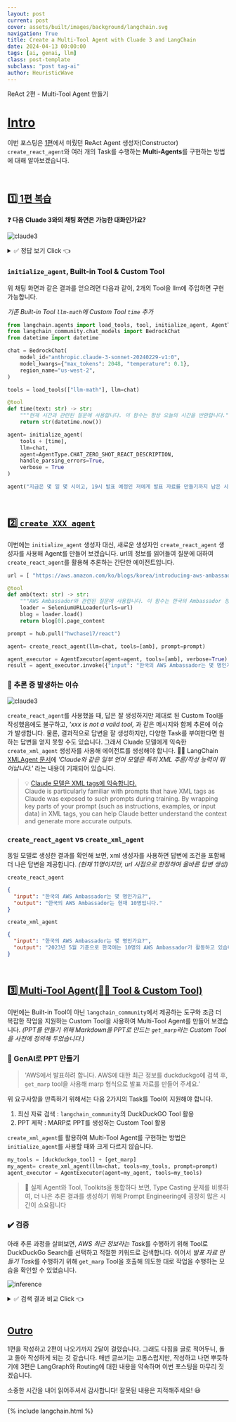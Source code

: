 ```yaml
---
layout: post
current: post
cover: assets/built/images/background/langchain.svg
navigation: True
title: Create a Multi-Tool Agent with Cluade 3 and LangChain
date: 2024-04-13 00:00:00
tags: [ai, genai, llm]
class: post-template
subclass: "post tag-ai"
author: HeuristicWave
---
```


ReAct 2편 - Multi-Tool Agent 만들기

# <a href="#intro">Intro</a>

이번 포스팅은 [1편](https://heuristicwave.github.io/ReAct)에서 미뤘던 ReAct Agent 생성자(Constructor) `create_react_agent`와 여러 개의 Task를 수행하는 **Multi-Agents**를 구현하는 방법에 대해 알아보겠습니다.

<br>

## <a href="#review-part-1">1️⃣ 1편 복습</a><a id="review-part-1"></a>

**❓ 다음 Cluade 3와의 채팅 화면은 가능한 대화인가요?**

![claude3](../../assets/built/images/post/ai/ReAct/datetime.png)

<details><summary markdown="span">✅ 정답 보기 Click 👈</summary>

정답은 가능할 수도 아닐 수도 있습니다. 🙄 무슨 말이냐고요?

콘솔 화면에서는 불가능한 화면이지만, Cluade API를 호출한다면, 가능한 대화입니다.

위 사진에서 보이는, 현 시간을 인식하는 기능과 `Cluade 3`에게 존재하지 않습니다. 또한, 수학 계산 능력도 부족합니다. 그러나, [지난 1편](https://heuristicwave.github.io/ReAct)에서 이야기한 Tools을 활용한 ReAct 기법을 적용하면 가능합니다.

</details>

### `initialize_agent`, Built-in Tool & Custom Tool

위 채팅 화면과 같은 결과를 얻으려면 다음과 같이, 2개의 Tool을 llm에 주입하면 구현 가능합니다.

_기존 Built-in Tool `llm-math`에 Custom Tool `time` 추가_

```python
from langchain.agents import load_tools, tool, initialize_agent, AgentType
from langchain_community.chat_models import BedrockChat
from datetime import datetime

chat = BedrockChat(
    model_id="anthropic.claude-3-sonnet-20240229-v1:0",
    model_kwargs={"max_tokens": 2048, "temperature": 0.1},
    region_name="us-west-2",
)

tools = load_tools(["llm-math"], llm=chat)

@tool
def time(text: str) -> str:
    """현재 시간과 관련된 질문에 사용합니다. 이 함수는 항상 오늘의 시간을 반환합니다."""
    return str(datetime.now())

agent= initialize_agent(
    tools + [time],
    llm=chat,
    agent=AgentType.CHAT_ZERO_SHOT_REACT_DESCRIPTION,
    handle_parsing_errors=True,
    verbose = True
)

agent("지금은 몇 일 몇 시이고, 19시 발표 예정인 저에게 발표 자료를 만들기까지 남은 시간은 몇 시간 인가요?")
```

<br>

## <a href="#create-xxx-agent">2️⃣ `create_XXX_agent`</a><a id="create-xxx-agent"></a>

이번에는 `initialize_agent` 생성자 대신, 새로운 생성자인 `create_react_agent` 생성자를 사용해 Agent를 만들어 보겠습니다. url의 정보를 읽어들여 질문에 대하여 `create_react_agent`를 활용해 추론하는 간단한 에이전트입니다.

```python
url = [ "https://aws.amazon.com/ko/blogs/korea/introducing-aws-ambassador-program/" ]

@tool
def amb(text: str) -> str:
    """AWS Ambassador와 관련된 질문에 사용합니다. 이 함수는 한국의 Ambassador 정보를 반환합니다."""
    loader = SeleniumURLLoader(urls=url)
    blog = loader.load()
    return blog[0].page_content

prompt = hub.pull("hwchase17/react")

agent= create_react_agent(llm=chat, tools=[amb], prompt=prompt)

agent_executor = AgentExecutor(agent=agent, tools=[amb], verbose=True)
result = agent_executor.invoke({"input": "한국의 AWS Ambassador는 몇 명인가요?"})
```

### 🐞 추론 중 발생하는 이슈

![claude3](../../assets/built/images/post/ai/ReAct/error01.png)

`create_react_agent`를 사용했을 때, 답은 잘 생성하지만 제대로 된 Custom Tool을 작성했음에도 불구하고,
_'xxx is not a valid tool,_ 과 같은 메시지와 함께 추론에 이슈가 발생합니다. 물론, 결과적으로 답변을 잘 생성하지만, 다양한 Task를 부여한다면 원하는 답변을 얻지 못할 수도 있습니다. 그래서 Cluade 모델에게 익숙한 `create_xml_agent` 생성자를 사용해 에이전트를 생성해야 합니다. 🦜️🔗 LangChain [XMLAgent 문서](https://python.langchain.com/docs/modules/agents/agent_types/xml_agent/)에 _'Claude와 같은 일부 언어 모델은 특히 XML 추론/작성 능력이 뛰어납니다.'_ 라는 내용이 기재되어 있습니다.

> 💡 [Claude 모델은 XML tags에 익숙합니다.](https://docs.anthropic.com/claude/docs/use-xml-tags) <br> Claude is particularly familiar with prompts that have XML tags as Claude was exposed to such prompts during training. By wrapping key parts of your prompt (such as instructions, examples, or input data) in XML tags, you can help Claude better understand the context and generate more accurate outputs.

### `create_react_agent` vs `create_xml_agent`

동일 모델로 생성한 결과를 확인해 보면, xml 생성자를 사용하면 답변에 조건을 포함해 더 나은 답변을 제공합니다. _(현재 11명이지만, url 시점으로 한정하여 올바른 답변 생성)_

`create_react_agent`

```json
{
  "input": "한국의 AWS Ambassador는 몇 명인가요?",
  "output": "한국의 AWS Ambassador는 현재 10명입니다."
}
```

`create_xml_agent`

```json
{
  "input": "한국의 AWS Ambassador는 몇 명인가요?",
  "output": "2023년 5월 기준으로 한국에는 10명의 AWS Ambassador가 활동하고 있습니다."
}
```

<br>

## <a href="#multi-tool-agent">3️⃣ Multi-Tool Agent(🦜️🔗 Tool & Custom Tool)</a><a id="multi-tool-agent"></a>

이번에는 Built-in Tool이 아닌 `langchain_community`에서 제공하는 도구와 조금 더 복잡한 작업을 지원하는 Custom Tool을 사용하여 Multi-Tool Agent를 만들어 보겠습니다. _(PPT를 만들기 위해 Markdown을 PPT로 만드는 `get_marp`라는 Custom Tool을 사전에 정의해 두었습니다.)_

### 🧭 GenAI로 PPT 만들기

> 'AWS에서 발표하려 합니다. AWS에 대한 최근 정보를 duckduckgo에 검색 후, `get_marp` tool을 사용해 marp 형식으로 발표 자료를 만들어 주세요.'

위 요구사항을 만족하기 위해서는 다음 2가지의 Task를 Tool이 지원해야 합니다.

1. 최신 자료 검색 : `langchain_community`의 DuckDuckGO Tool 활용
2. PPT 제작 : MARP로 PPT를 생성하는 Custom Tool 활용

`create_xml_agent`를 활용하여 Multi-Tool Agent를 구현하는 방법은 `initialize_agent`를 사용할 때와 크게 다르지 않습니다.

```python
my_tools = [duckduckgo_tool] + [get_marp]
my_agent= create_xml_agent(llm=chat, tools=my_tools, prompt=prompt)
agent_executor = AgentExecutor(agent=my_agent, tools=my_tools)
```

> 👿 실제 Agent와 Tool, Toolkits을 통합하다 보면, Type Casting 문제를 비롯하여, 더 나은 추론 결과를 생성하기 위해 Prompt Engineering에 굉장히 많은 시간이 소요됩니다

### ✔️ 검증

아래 추론 과정을 살펴보면, *AWS 최근 정보라는 Task*를 수행하기 위해 Tool로 DuckDuckGo Search를 선택하고 적절한 키워드로 검색합니다. 이어서 *발표 자료 만들기 Task*를 수행하기 위해 `get_marp` Tool을 호출해 의도한 대로 작업을 수행하는 모습을 확인할 수 있었습니다.

![inference](../../assets/built/images/post/ai/ReAct/inference.png)

<details><summary markdown="span">✅ 검색 결과 비교 Click 👈</summary>

실제 duckduckgo에 'AWS latest news'로 검색한 화면과 PPT를 만들기 위해 MARP 형식으로 작성한 내용이 동일합니다.

```markdown
# AWS 최신 뉴스

## AWS Deadline Cloud 발표 (2024년 4월 2일)

- 완전 관리형 렌더링 서비스
- 렌더링 파이프라인 효율성 향상
- 더 많은 작업 처리 가능

## NVIDIA와 AWS 통합 강화

- 고객 코드 및 데이터 보안 강화
- 독립적으로 NCC 그룹에 의해 검증됨

## re:Invent 2023 주요 발표

- 생성 AI가 주요 관심사
- 실제 비즈니스 이득을 위한 혁신
- 보안, 선택, 성능 향상
- 데이터 정렬 및 거버넌스 지원
```

![duckduckgo](../../assets/built/images/post/ai/ReAct/duckduckgo.png)

</details>

<br>

## <a href="#outro">Outro</a>

1편을 작성하고 2편이 나오기까지 2달이 걸렸습니다. 그래도 다짐을 글로 적어두니, 돌고 돌아 작성하게 되는 것 같습니다. 매번 글쓰기는 고통스럽지만, 작성하고 나면 뿌듯하기에 3편은 LangGraph와 Routing에 대한 내용을 약속하며 이번 포스팅을 마무리 짓겠습니다.

소중한 시간을 내어 읽어주셔서 감사합니다! 잘못된 내용은 지적해주세요! 😃

---

{% include langchain.html %}
